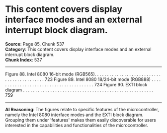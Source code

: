 # This content covers display interface modes and an external interrupt block diagram.

**Source**: Page 85, Chunk 537  
**Category**: This content covers display interface modes and an external interrupt block diagram.  
**Chunk Index**: 537

---

Figure 88. Intel 8080 16-bit mode (RGB565). . . . . . . . . . . . . . . . . . . . . . . . . . . . . . . . . . . . . . . . . . . 723
Figure 89. Intel 8080 18/24-bit mode (RGB888) . . . . . . . . . . . . . . . . . . . . . . . . . . . . . . . . . . . . . . . . 724
Figure 90. EXTI block diagram . . . . . . . . . . . . . . . . . . . . . . . . . . . . . . . . . . . . . . . . . . . . . . . . . . . . . 759

---

**AI Reasoning**: The figures relate to specific features of the microcontroller, namely the Intel 8080 interface modes and the EXTI block diagram. Grouping them under 'features' makes them easily discoverable for users interested in the capabilities and functionalities of the microcontroller.
